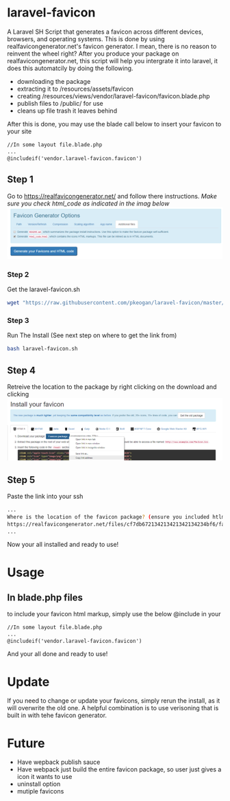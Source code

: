 # laravel-favicon
A Laravel SH Script that generates a favicon across different devices, browsers, and operating systems. This is done by using    realfavicongenerator.net's favicon generator. I mean, there is no reason to reinvent the wheel right? After you produce your package  on realfavicongenerator.net, this script will help you intergrate it into laravel, it does this automatcily by doing the following. 
  - downloading the package
  - extracting it to /resources/assets/favicon
  - creating /resources/views/vendor/laravel-favicon/favicon.blade.php
  - publish files to /public/ for use
  - cleans up file trash it leaves behind
  
After this is done, you may use the blade call below to insert your favicon to your site
```
//In some layout file.blade.php
...
@includeif('vendor.laravel-favicon.favicon')
```

## Step 1
Go to https://realfavicongenerator.net/ and follow there instructions. 
*Make sure you check html_code as indicated in the imag below*
<img src="https://github.com/pkeogan/laravel-favicon/blob/master/html_code_preview.png">

### Step 2
Get the laravel-favicon.sh
```sh
wget "https://raw.githubusercontent.com/pkeogan/laravel-favicon/master/laravel-favicon.sh"
```
### Step 3
Run The Install (See next step on where to get the link from)
```sh
bash laravel-favicon.sh
```

## Step 4 
Retreive the location to the package by right clicking on the download and clicking 
<img src="https://github.com/pkeogan/laravel-favicon/blob/master/copy_link.png">

## Step 5
Paste the link into your ssh
```sh
...
Where is the location of the favicon package? (ensure you included htlm_code)
https://realfavicongenerator.net/files/cf7db672134213421342134234bf6/favicon_package_v0.16.zip
...
```

Now your all installed and ready to use!

# Usage
## In blade.php files
to include your favicon html markup, simply use the below @include in your <head>
```
//In some layout file.blade.php
...
@includeif('vendor.laravel-favicon.favicon')
```
And your all done and ready to use!
  
  
# Update
If you need to change or update your favicons, simply rerun the install, as it will overwrite the old one. A helpful combination is to use verisoning that is built in with tehe favicon generator. 

# Future 
- Have wepback publish sauce
- Have webpack just build the entire favicon package, so user just gives a icon it wants to use
- uninstall option
- mutiple favicons
